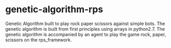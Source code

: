 # genetic-algorithm-rps
Genetic Algorithm built to play rock paper scissors against simple bots. The genetic algorithm is built from first principles using arrays in python2.7. The genetic algorithm is accompanied by an agent to play the game rock, paper, scissors on the rps_framework.
